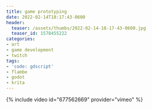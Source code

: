 ```yaml
---
title: game prototyping
date: 2022-02-14T18:17:43-0600
header:
  teaser: /assets/thumbs/2022-02-14-18-17-43-0600.jpg
  teaser_id: 1578455222
categories:
- art
- game development
- twitch
tags:
- 'code: gdscript'
- flambe
- godot
- krita
---
```

{% include video id="677562669" provider="vimeo" %}
